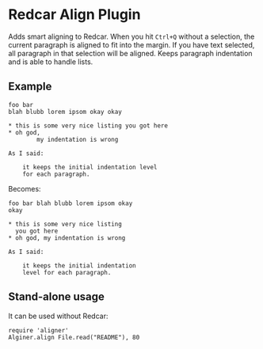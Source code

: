 # Redcar Align Plugin

Adds smart aligning to Redcar. When you hit `Ctrl+Q` without a selection, the
current paragraph is aligned to fit into the margin. If you have text selected,
all paragraph in that selection will be aligned. Keeps paragraph indentation and
is able to handle lists.

## Example

    foo bar
    blah blubb lorem ipsom okay okay
    
    * this is some very nice listing you got here
    * oh god,
            my indentation is wrong
    
    As I said:
    
        it keeps the initial indentation level
        for each paragraph.

Becomes:

    foo bar blah blubb lorem ipsom okay
    okay
    
    * this is some very nice listing
      you got here
    * oh god, my indentation is wrong
    
    As I said:
    
        it keeps the initial indentation
        level for each paragraph.

## Stand-alone usage

It can be used without Redcar:

    require 'aligner'
    Alginer.align File.read("README"), 80

